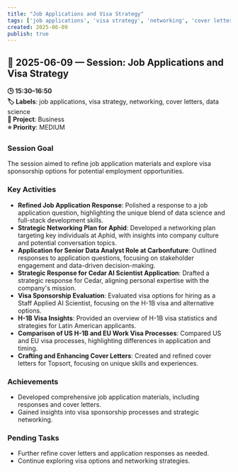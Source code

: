 ```yaml
---
title: "Job Applications and Visa Strategy"
tags: ['job applications', 'visa strategy', 'networking', 'cover letters', 'data science']
created: 2025-06-09
publish: true
---
```


## 📅 2025-06-09 — Session: Job Applications and Visa Strategy

**🕒 15:30–16:50**  
**🏷️ Labels**: job applications, visa strategy, networking, cover letters, data science  
**📂 Project**: Business  
**⭐ Priority**: MEDIUM  


### Session Goal
The session aimed to refine job application materials and explore visa sponsorship options for potential employment opportunities.

### Key Activities
- **Refined Job Application Response**: Polished a response to a job application question, highlighting the unique blend of data science and full-stack development skills.
- **Strategic Networking Plan for Aphid**: Developed a networking plan targeting key individuals at Aphid, with insights into company culture and potential conversation topics.
- **Application for Senior Data Analyst Role at Carbonfuture**: Outlined responses to application questions, focusing on stakeholder engagement and data-driven decision-making.
- **Strategic Response for Cedar AI Scientist Application**: Drafted a strategic response for Cedar, aligning personal expertise with the company's mission.
- **Visa Sponsorship Evaluation**: Evaluated visa options for hiring as a Staff Applied AI Scientist, focusing on the H-1B visa and alternative options.
- **H-1B Visa Insights**: Provided an overview of H-1B visa statistics and strategies for Latin American applicants.
- **Comparison of US H-1B and EU Work Visa Processes**: Compared US and EU visa processes, highlighting differences in application and timing.
- **Crafting and Enhancing Cover Letters**: Created and refined cover letters for Topsort, focusing on unique skills and experiences.

### Achievements
- Developed comprehensive job application materials, including responses and cover letters.
- Gained insights into visa sponsorship processes and strategic networking.

### Pending Tasks
- Further refine cover letters and application responses as needed.
- Continue exploring visa options and networking strategies.

